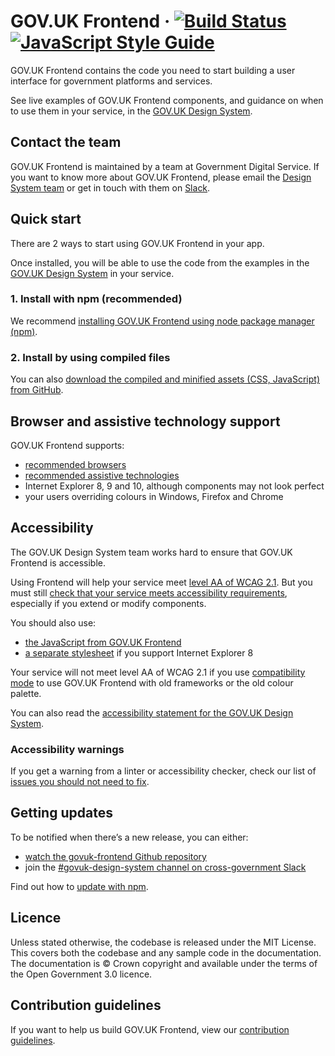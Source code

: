 GOV.UK Frontend ·
[![Build Status](https://travis-ci.com/alphagov/govuk-frontend.svg?branch=master)](https://travis-ci.com/alphagov/govuk-frontend)
[![JavaScript Style Guide](https://img.shields.io/badge/code_style-standard-brightgreen.svg)](https://standardjs.com)
=====================

GOV.UK Frontend contains the code you need to start building a user interface
for government platforms and services.

See live examples of GOV.UK Frontend components, and guidance on when to use
them in your service, in the [GOV.UK Design
System](https://test_moving_docs--govuk-design-system-preview.netlify.com/).

## Contact the team

GOV.UK Frontend is maintained by a team at Government Digital Service. If you want to know more about GOV.UK Frontend, please email the [Design System
team](mailto:govuk-design-system-support@digital.cabinet-office.gov.uk) or get in touch with them on [Slack](https://ukgovernmentdigital.slack.com/messages/govuk-design-system).

## Quick start

There are 2 ways to start using GOV.UK Frontend in your app.

Once installed, you will be able to use the code from the examples in the
[GOV.UK Design System](https://test_moving_docs--govuk-design-system-preview.netlify.com/)
in your service.

### 1. Install with npm (recommended)

We recommend [installing GOV.UK Frontend using node package manager
(npm)](https://govuk-frontend-docs-prototype.netlify.com/installing_with_npm/#install-using-node-js-package-manager-npm).

### 2. Install by using compiled files

You can also [download the compiled and minified assets (CSS, JavaScript) from
GitHub](https://govuk-frontend-docs-prototype.netlify.com/installing_from_dist/#install-from-dist).

## Browser and assistive technology support

GOV.UK Frontend supports:

- [recommended browsers](https://www.gov.uk/service-manual/technology/designing-for-different-browsers-and-devices#browsers-to-test-in)
- [recommended assistive technologies](https://www.gov.uk/service-manual/technology/testing-with-assistive-technologies#what-to-test)
- Internet Explorer 8, 9 and 10, although components may not look perfect
- your users overriding colours in Windows, Firefox and Chrome

## Accessibility

The GOV.UK Design System team works hard to ensure that GOV.UK Frontend is accessible.

Using Frontend will help your service meet [level AA of WCAG 2.1](https://www.gov.uk/service-manual/helping-people-to-use-your-service/understanding-wcag). But you must still [check that your service meets accessibility requirements](https://www.gov.uk/service-manual/helping-people-to-use-your-service/making-your-service-accessible-an-introduction), especially if you extend or modify components.

You should also use:

- [the JavaScript from GOV.UK Frontend](https://govuk-frontend-docs-prototype.netlify.com/installing_with_npm/#4-add-javascript-and-initialise-components)
- [a separate stylesheet](https://govuk-frontend-docs-prototype.netlify.com/supporting_ie8/#support-internet-explorer-8) if you support Internet Explorer 8

Your service will not meet level AA of WCAG 2.1 if you use [compatibility mode](https://govuk-frontend-docs-prototype.netlify.com/compatibility_mode/#use-our-old-frameworks-or-colours) to use GOV.UK Frontend with old frameworks or the old colour palette.

You can also read the [accessibility statement for the GOV.UK Design System](https://test_moving_docs--govuk-design-system-preview.netlify.com/accessibility/).

### Accessibility warnings

If you get a warning from a linter or accessibility checker, check our list of [issues you should not need to fix](https://github.com/alphagov/govuk-frontend/issues/1280#issuecomment-509588851).

## Getting updates

To be notified when there’s a new release, you can either:

- [watch the govuk-frontend Github repository](https://help.github.com/en/articles/watching-and-unwatching-repositories)
- join the [#govuk-design-system channel on cross-government Slack](https://ukgovernmentdigital.slack.com/app_redirect?channel=govuk-design-system)

Find out how to [update with npm](https://govuk-frontend-docs-prototype.netlify.com/updating_with_npm/#update-using-node-js-package-manager-npm).

## Licence

Unless stated otherwise, the codebase is released under the MIT License. This
covers both the codebase and any sample code in the documentation. The
documentation is &copy; Crown copyright and available under the terms of the
Open Government 3.0 licence.

## Contribution guidelines

If you want to help us build GOV.UK Frontend, view our [contribution
guidelines](CONTRIBUTING.md).
